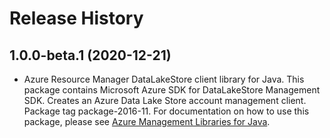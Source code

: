 # Release History

## 1.0.0-beta.1 (2020-12-21)

- Azure Resource Manager DataLakeStore client library for Java. This package contains Microsoft Azure SDK for DataLakeStore Management SDK. Creates an Azure Data Lake Store account management client. Package tag package-2016-11. For documentation on how to use this package, please see [Azure Management Libraries for Java](https://aka.ms/azsdk/java/mgmt).